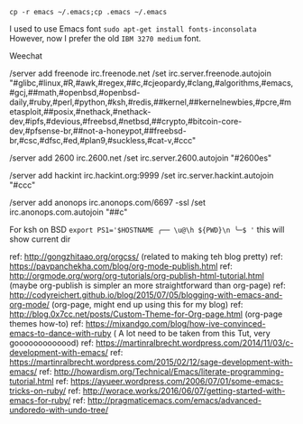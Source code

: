 
`cp -r emacs ~/.emacs;cp .emacs ~/.emacs`

I used to use Emacs font
`sudo apt-get install fonts-inconsolata`
However, now I prefer the old `IBM 3270 medium` font.

Weechat

/server add freenode irc.freenode.net
/set irc.server.freenode.autojoin "#glibc,#linux,#R,#awk,#regex,##c,#cjeopardy,#clang,#algorithms,#emacs,#gcj,##math,#openbsd,#openbsd-daily,#ruby,#perl,#python,#ksh,#redis,##kernel,##kernelnewbies,#pcre,#metasploit,##posix,#nethack,#nethack-dev,#ipfs,#devious,#freebsd,#netbsd,##crypto,#bitcoin-core-dev,#pfsense-br,##not-a-honeypot,##freebsd-br,#csc,#dfsc,#ed,#plan9,#suckless,#cat-v,#ccc"

/server add 2600 irc.2600.net
/set irc.server.2600.autojoin "#2600es"

/server add hackint irc.hackint.org:9999
/set irc.server.hackint.autojoin "#ccc"

/server add anonops irc.anonops.com/6697 -ssl 
/set irc.anonops.com.autojoin "##c"

For ksh on BSD `export PS1='$HOSTNAME ╭── \u@\h ${PWD}\n ╰─$ '` this will show current dir

ref: http://gongzhitaao.org/orgcss/ (related to making teh blog pretty)
ref: https://pavpanchekha.com/blog/org-mode-publish.html
ref: http://orgmode.org/worg/org-tutorials/org-publish-html-tutorial.html (maybe org-publish is simpler an more straightforward than org-page)
ref: http://codyreichert.github.io/blog/2015/07/05/blogging-with-emacs-and-org-mode/ (org-page, might end up using this for my blog)
ref: http://blog.0x7cc.net/posts/Custom-Theme-for-Org-page.html (org-page themes how-to)
ref: https://mixandgo.com/blog/how-ive-convinced-emacs-to-dance-with-ruby ( A lot need to be taken from this Tut, very gooooooooooood)
ref: https://martinralbrecht.wordpress.com/2014/11/03/c-development-with-emacs/
ref: https://martinralbrecht.wordpress.com/2015/02/12/sage-development-with-emacs/ 
ref: http://howardism.org/Technical/Emacs/literate-programming-tutorial.html 
ref: https://ayueer.wordpress.com/2006/07/01/some-emacs-tricks-on-ruby/ 
ref: http://worace.works/2016/06/07/getting-started-with-emacs-for-ruby/
ref: http://pragmaticemacs.com/emacs/advanced-undoredo-with-undo-tree/
